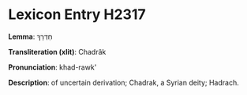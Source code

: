 # Lexicon Entry H2317

**Lemma**: חַדְרָךְ

**Transliteration (xlit)**: Chadrâk

**Pronunciation**: khad-rawk'

**Description**:
of uncertain derivation; Chadrak, a Syrian deity; Hadrach.

